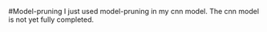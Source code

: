 #Model-pruning
I just used model-pruning in my cnn model.
The cnn model is not yet fully completed.
